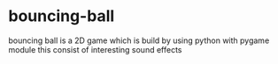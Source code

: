 # bouncing-ball
bouncing ball is a 2D game which is build by using python with pygame module this consist of interesting sound effects 
